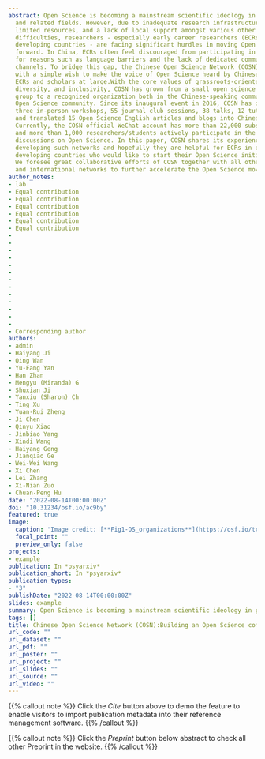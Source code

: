 ```yaml
---
abstract: Open Science is becoming a mainstream scientific ideology in psychology
  and related fields. However, due to inadequate research infrastructures,
  limited resources, and a lack of local support amongst various other 
  difficulties, researchers - especially early career researchers (ECRs) in
  developing countries - are facing significant hurdles in moving Open Science
  forward. In China, ECRs often feel discouraged from participating in Open Science
  for reasons such as language barriers and the lack of dedicated communication
  channels. To bridge this gap, the Chinese Open Science Network (COSN) started
  with a simple wish to make the voice of Open Science heard by Chinese-speaking
  ECRs and scholars at large.With the core values of grassroots-oriented,
  diversity, and inclusivity, COSN has grown from a small open science interest
  group to a recognized organization both in the Chinese-speaking community and
  Open Science community. Since its inaugural event in 2016, COSN has organized
  three in-person workshops, 55 journal club sessions, 38 talks, 12 tutorials,
  and translated 15 Open Science English articles and blogs into Chinese.
  Currently, the COSN official WeChat account has more than 22,000 subscribers,
  and more than 1,000 researchers/students actively participate in the
  discussions on Open Science. In this paper, COSN shares its experiences of
  developing such networks and hopefully they are helpful for ECRs in other
  developing countries who would like to start their Open Science initiatives.
  We foresee great collaborative efforts of COSN together with all other local
  and international networks to further accelerate the Open Science movement.
author_notes:
- lab
- Equal contribution
- Equal contribution
- Equal contribution
- Equal contribution
- Equal contribution
- Equal contribution
- 
- 
- 
- 
- 
- 
- 
- 
- 
- 
- 
- 
- 
- Corresponding author
authors:
- admin
- Haiyang Ji
- Qing Wan
- Yu-Fang Yan
- Han Zhan
- Mengyu (Miranda) G
- Shuxian Ji
- Yanxiu (Sharon) Ch
- Ting Xu
- Yuan-Rui Zheng
- Ji Chen
- Qinyu Xiao
- Jinbiao Yang
- Xindi Wang
- Haiyang Geng
- Jianqiao Ge
- Wei-Wei Wang 
- Xi Chen
- Lei Zhang
- Xi-Nian Zuo
- Chuan-Peng Hu
date: "2022-08-14T00:00:00Z"
doi: "10.31234/osf.io/ac9by"
featured: true
image:
  caption: 'Image credit: [**Fig1-OS_organizations**](https://osf.io/tc5k3/)'
  focal_point: ""
  preview_only: false
projects:
- example
publication: In *psyarxiv*
publication_short: In *psyarxiv*
publication_types: 
- "3"
publishDate: "2022-08-14T00:00:00Z"
slides: example
summary: Open Science is becoming a mainstream scientific ideology in psychology and related fields. However, due to inadequate research infrastructures, limited resources, and a lack of local support amongst various other difficulties, researchers - especially early career researchers (ECRs) in developing countries - are facing significant hurdles in moving Open Science forward.
tags: []
title: Chinese Open Science Network (COSN):Building an Open Science community in a developing country
url_code: ""
url_dataset: ""
url_pdf: ""
url_poster: ""
url_project: ""
url_slides: ""
url_source: ""
url_video: ""
---
```


{{% callout note %}}
Click the _Cite_ button above to demo the feature to enable visitors to import publication metadata into their reference management software.
{{% /callout %}}

{{% callout note %}}
Click the _Preprint_ button below abstract to check all other Preprint in the website.
{{% /callout %}}

